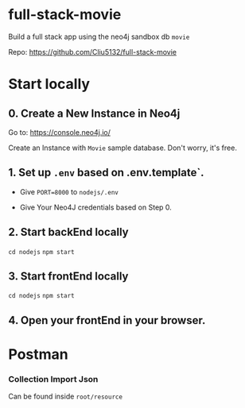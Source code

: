 # full-stack-movie
Build a full stack app using the neo4j sandbox db `movie`

Repo: https://github.com/Cliu5132/full-stack-movie

# Start locally

## 0. Create a New Instance in Neo4j

Go to: https://console.neo4j.io/

Create an Instance with `Movie` sample database. Don't worry, it's free.

## 1. Set up `.env` based on .env.template`.

- Give `PORT=8000` to `nodejs/.env`

- Give Your Neo4J credentials based on Step 0.

## 2. Start backEnd locally
`cd nodejs`
`npm start`

## 3. Start frontEnd locally
`cd nodejs`
`npm start`

## 4. Open your frontEnd in your browser.

# Postman 
### Collection Import Json
Can be found inside `root/resource`
